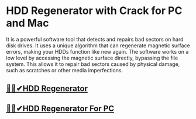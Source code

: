 # HDD Regenerator with Crack for PC and Mac

It is a powerful software tool that detects and repairs bad sectors on hard disk drives. It uses a unique algorithm that can regenerate magnetic surface errors, making your HDDs function like new again. The software works on a low level by accessing the magnetic surface directly, bypassing the file system. This allows it to repair bad sectors caused by physical damage, such as scratches or other media imperfections.

## [🎉🚀✔HDD Regenerator](https://fullsetup.pro/dl/)

## [🎉🚀✔HDD Regenerator For PC](https://fullsetup.pro/dl/)
